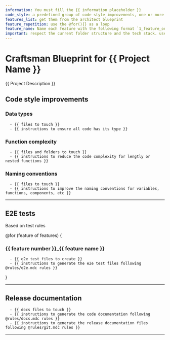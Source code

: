 ```yaml
---
information: You must fill the {{ information placeholder }}
code_style: a predefined group of code style improvements, one or more of the following; data types, function complexity, naming conventions all of them following the current code style at @/.cursor/rules folder.
features_list: get them from the architect blueprint
feature_repetition: use the @for(){} as a loop
feature_name: Name each feature with the following format `1_feature_one` `2_feature_two` `3_feature_three` etc.
important: respect the current folder structure and the tech stack. use the current code as an example.
---
```


# Craftsman Blueprint for **{{ Project Name }}**

{{ Project Description }}

## Code style improvements

### Data types

```text
  - {{ files to touch }}
  - {{ instructions to ensure all code has its type }}
```

### Function complexity

```text
  - {{ files and folders to touch }}
  - {{ instructions to reduce the code complexity for lengtly or nested functions }}
```

### Naming conventions

```text
  - {{ files to touch }}
  - {{ instructions to improve the naming conventions for variables, functions, components, etc }}
```

---

## E2E tests

Based on test rules

@for (feature of features) {

### {{ feature number }}\_{{ feature name }}

```text
  - {{ e2e test files to create }}
  - {{ instructions to generate the e2e test files following @rules/e2e.mdc rules }}
```

}

---

## Release documentation

```text
  - {{ docs files to touch }}
  - {{ instructions to generate the code documentation following @rules/docs.mdc rules }}
  - {{ instructions to generate the release documentation files following @rules/git.mdc rules }}
```

---
